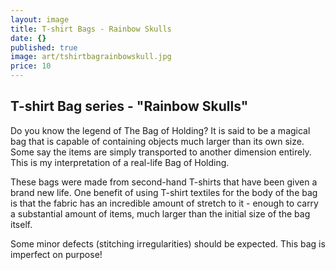 ```yaml
---
layout: image
title: T-shirt Bags - Rainbow Skulls
date: {}
published: true
image: art/tshirtbagrainbowskull.jpg
price: 10
---
```


## T-shirt Bag series - "Rainbow Skulls"

Do you know the legend of The Bag of Holding? It is said to be a magical bag that is capable of containing objects much larger than its own size. Some say the items are simply transported to another dimension entirely. This is my interpretation of a real-life Bag of Holding.

These bags were made from second-hand T-shirts that have been given a brand new life. One benefit of using T-shirt textiles for the body of the bag is that the fabric has an incredible amount of stretch to it - enough to carry a substantial amount of items, much larger than the initial size of the bag itself.

Some minor defects (stitching irregularities) should be expected. This bag is imperfect on purpose!
